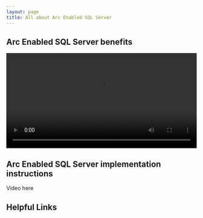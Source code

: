 ```yaml
---
layout: page
title: All about Arc Enabled SQL Server
---
```


## Arc Enabled SQL Server benefits
<video width="100%" controls>
<source src="https://media.githubusercontent.com/media/SMC-Presales-Accelerators/SMC-Presales-Accelerators.github.io/main/Content/arc-enabled-sql/Arc%20Sql%20Benefits.mp4" type="video/mp4">
 Your browser does not support the video tag.
</video>

## Arc Enabled SQL Server implementation instructions
Video here
## Helpful Links
